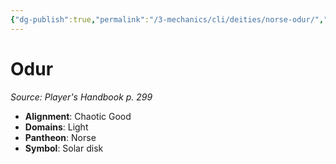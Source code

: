 ```yaml
---
{"dg-publish":true,"permalink":"/3-mechanics/cli/deities/norse-odur/","tags":["ttrpg-cli/compendium/src/5e/phb","ttrpg-cli/deity/norse","ttrpg-cli/domain/light"],"noteIcon":""}
---
```


# Odur
*Source: Player's Handbook p. 299* 

- **Alignment**: Chaotic Good
- **Domains**: Light
- **Pantheon**: Norse
- **Symbol**: Solar disk